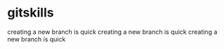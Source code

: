 # gitskills
creating a new branch is quick
creating a new branch is quick
creating a new branch is quick
